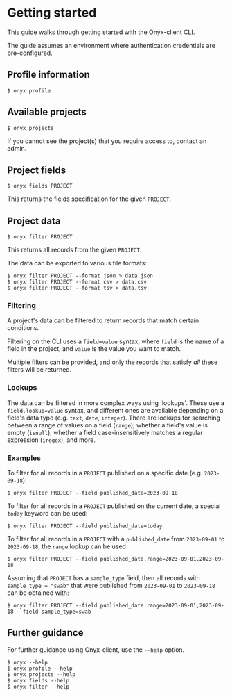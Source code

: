 # Getting started

This guide walks through getting started with the Onyx-client CLI.

The guide assumes an environment where authentication credentials are pre-configured.

## Profile information

```
$ onyx profile
```

## Available projects

```
$ onyx projects
```

If you cannot see the project(s) that you require access to, contact an admin.

## Project fields

```
$ onyx fields PROJECT
```

This returns the fields specification for the given `PROJECT`.

## Project data

```
$ onyx filter PROJECT
```

This returns all records from the given `PROJECT`.

The data can be exported to various file formats:

```
$ onyx filter PROJECT --format json > data.json
$ onyx filter PROJECT --format csv > data.csv
$ onyx filter PROJECT --format tsv > data.tsv
```

### Filtering

A project's data can be filtered to return records that match certain conditions.

Filtering on the CLI uses a `field=value` syntax, where `field` is the name of a field in the project, and `value` is the value you want to match.

Multiple filters can be provided, and only the records that satisfy *all* these filters will be returned.

### Lookups

The data can be filtered in more complex ways using 'lookups'. These use a `field.lookup=value` syntax, and different ones are available depending on a field's data type (e.g. `text`, `date`, `integer`). There are lookups for searching between a range of values on a field (`range`), whether a field's value is empty (`isnull`), whether a field case-insensitively matches a regular expression (`iregex`), and more. 

### Examples

To filter for all records in a `PROJECT` published on a specific date (e.g. `2023-09-18`):

```
$ onyx filter PROJECT --field published_date=2023-09-18
```

To filter for all records in a `PROJECT` published on the current date, a special `today` keyword can be used:

```
$ onyx filter PROJECT --field published_date=today
```

To filter for all records in a `PROJECT` with a `published_date` from `2023-09-01` to `2023-09-18`, the `range` lookup can be used: 

```
$ onyx filter PROJECT --field published_date.range=2023-09-01,2023-09-18
```

Assuming that `PROJECT` has a `sample_type` field, then all records with `sample_type = "swab"` that were published from `2023-09-01` to `2023-09-18` can be obtained with: 

```
$ onyx filter PROJECT --field published_date.range=2023-09-01,2023-09-18 --field sample_type=swab
```

## Further guidance

For further guidance using Onyx-client, use the `--help` option.

```
$ onyx --help
$ onyx profile --help
$ onyx projects --help
$ onyx fields --help
$ onyx filter --help
```
